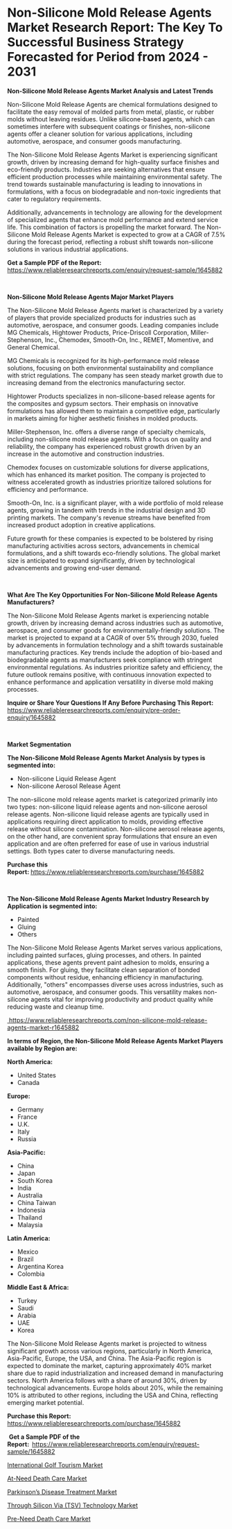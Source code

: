 <p><h1>Non-Silicone Mold Release Agents Market Research Report: The Key To Successful Business Strategy Forecasted for Period from 2024 - 2031</h1></p><p><strong>Non-Silicone Mold Release Agents Market Analysis and Latest Trends</strong></p>
<p><p>Non-Silicone Mold Release Agents are chemical formulations designed to facilitate the easy removal of molded parts from metal, plastic, or rubber molds without leaving residues. Unlike silicone-based agents, which can sometimes interfere with subsequent coatings or finishes, non-silicone agents offer a cleaner solution for various applications, including automotive, aerospace, and consumer goods manufacturing.</p><p>The Non-Silicone Mold Release Agents Market is experiencing significant growth, driven by increasing demand for high-quality surface finishes and eco-friendly products. Industries are seeking alternatives that ensure efficient production processes while maintaining environmental safety. The trend towards sustainable manufacturing is leading to innovations in formulations, with a focus on biodegradable and non-toxic ingredients that cater to regulatory requirements.</p><p>Additionally, advancements in technology are allowing for the development of specialized agents that enhance mold performance and extend service life. This combination of factors is propelling the market forward. The Non-Silicone Mold Release Agents Market is expected to grow at a CAGR of 7.5% during the forecast period, reflecting a robust shift towards non-silicone solutions in various industrial applications.</p></p>
<p><strong>Get a Sample PDF of the Report:&nbsp;</strong> <a href="https://www.reliableresearchreports.com/enquiry/request-sample/1645882?utm_campaign=1595&utm_medium=2&utm_source=Github&utm_content=ia&utm_term=27102024&utm_id=non-silicone-mold-release-agents">https://www.reliableresearchreports.com/enquiry/request-sample/1645882</a></p>
<p>&nbsp;</p>
<p><strong>Non-Silicone Mold Release Agents Major Market Players</strong></p>
<p><p>The Non-Silicone Mold Release Agents market is characterized by a variety of players that provide specialized products for industries such as automotive, aerospace, and consumer goods. Leading companies include MG Chemicals, Hightower Products, Price-Driscoll Corporation, Miller-Stephenson, Inc., Chemodex, Smooth-On, Inc., REMET, Momentive, and General Chemical.</p><p>MG Chemicals is recognized for its high-performance mold release solutions, focusing on both environmental sustainability and compliance with strict regulations. The company has seen steady market growth due to increasing demand from the electronics manufacturing sector.</p><p>Hightower Products specializes in non-silicone-based release agents for the composites and gypsum sectors. Their emphasis on innovative formulations has allowed them to maintain a competitive edge, particularly in markets aiming for higher aesthetic finishes in molded products.</p><p>Miller-Stephenson, Inc. offers a diverse range of specialty chemicals, including non-silicone mold release agents. With a focus on quality and reliability, the company has experienced robust growth driven by an increase in the automotive and construction industries.</p><p>Chemodex focuses on customizable solutions for diverse applications, which has enhanced its market position. The company is projected to witness accelerated growth as industries prioritize tailored solutions for efficiency and performance.</p><p>Smooth-On, Inc. is a significant player, with a wide portfolio of mold release agents, growing in tandem with trends in the industrial design and 3D printing markets. The company's revenue streams have benefited from increased product adoption in creative applications.</p><p>Future growth for these companies is expected to be bolstered by rising manufacturing activities across sectors, advancements in chemical formulations, and a shift towards eco-friendly solutions. The global market size is anticipated to expand significantly, driven by technological advancements and growing end-user demand.</p></p>
<p>&nbsp;</p>
<p><strong>What Are The Key Opportunities For Non-Silicone Mold Release Agents Manufacturers?</strong></p>
<p><p>The Non-Silicone Mold Release Agents market is experiencing notable growth, driven by increasing demand across industries such as automotive, aerospace, and consumer goods for environmentally-friendly solutions. The market is projected to expand at a CAGR of over 5% through 2030, fueled by advancements in formulation technology and a shift towards sustainable manufacturing practices. Key trends include the adoption of bio-based and biodegradable agents as manufacturers seek compliance with stringent environmental regulations. As industries prioritize safety and efficiency, the future outlook remains positive, with continuous innovation expected to enhance performance and application versatility in diverse mold making processes.</p></p>
<p><strong>Inquire or Share Your Questions If Any Before Purchasing This Report:</strong> <a href="https://www.reliableresearchreports.com/enquiry/pre-order-enquiry/1645882?utm_campaign=1595&utm_medium=2&utm_source=Github&utm_content=ia&utm_term=27102024&utm_id=non-silicone-mold-release-agents">https://www.reliableresearchreports.com/enquiry/pre-order-enquiry/1645882</a></p>
<p>&nbsp;</p>
<p><strong>Market Segmentation</strong></p>
<p><strong>The Non-Silicone Mold Release Agents Market Analysis by types is segmented into:</strong></p>
<p><ul><li>Non-silicone Liquid Release Agent</li><li>Non-silicone Aerosol Release Agent</li></ul></p>
<p><p>The non-silicone mold release agents market is categorized primarily into two types: non-silicone liquid release agents and non-silicone aerosol release agents. Non-silicone liquid release agents are typically used in applications requiring direct application to molds, providing effective release without silicone contamination. Non-silicone aerosol release agents, on the other hand, are convenient spray formulations that ensure an even application and are often preferred for ease of use in various industrial settings. Both types cater to diverse manufacturing needs.</p></p>
<p><strong>Purchase this Report:&nbsp;</strong><a href="https://www.reliableresearchreports.com/purchase/1645882?utm_campaign=1595&utm_medium=2&utm_source=Github&utm_content=ia&utm_term=27102024&utm_id=non-silicone-mold-release-agents">https://www.reliableresearchreports.com/purchase/1645882</a></p>
<p>&nbsp;</p>
<p><strong>The Non-Silicone Mold Release Agents Market Industry Research by Application is segmented into:</strong></p>
<p><ul><li>Painted</li><li>Gluing</li><li>Others</li></ul></p>
<p><p>The Non-Silicone Mold Release Agents Market serves various applications, including painted surfaces, gluing processes, and others. In painted applications, these agents prevent paint adhesion to molds, ensuring a smooth finish. For gluing, they facilitate clean separation of bonded components without residue, enhancing efficiency in manufacturing. Additionally, "others" encompasses diverse uses across industries, such as automotive, aerospace, and consumer goods. This versatility makes non-silicone agents vital for improving productivity and product quality while reducing waste and cleanup time.</p></p>
<p><a href="https://www.reliableresearchreports.com/non-silicone-mold-release-agents-market-r1645882?utm_campaign=1595&utm_medium=2&utm_source=Github&utm_content=ia&utm_term=27102024&utm_id=non-silicone-mold-release-agents">&nbsp;https://www.reliableresearchreports.com/non-silicone-mold-release-agents-market-r1645882</a></p>
<p><strong>In terms of Region, the Non-Silicone Mold Release Agents Market Players available by Region are:</strong></p>
<p>
    <p> <strong> North America: </strong>
        <ul>
            <li>United States</li>
            <li>Canada</li>
        </ul>
        </p> 
    <p> <strong> Europe: </strong>
        <ul>
            <li>Germany</li>
            <li>France</li>
            <li>U.K.</li>
            <li>Italy</li>
            <li>Russia</li>
        </ul>
        </p> 
    <p> <strong> Asia-Pacific: </strong>
        <ul>
            <li>China</li>
            <li>Japan</li>
            <li>South Korea</li>
            <li>India</li>
            <li>Australia</li>
            <li>China Taiwan</li>
            <li>Indonesia</li>
            <li>Thailand</li>
            <li>Malaysia</li>
        </ul>
        </p> 
    <p> <strong> Latin America: </strong>
        <ul>
            <li>Mexico</li>
            <li>Brazil</li>
            <li>Argentina Korea</li>
            <li>Colombia</li>
        </ul>
        </p> 
    <p> <strong> Middle East & Africa: </strong>
        <ul>
            <li>Turkey</li>
            <li>Saudi</li>
            <li>Arabia</li>
            <li>UAE</li>
            <li>Korea</li>
        </ul>
    </p>
    </p>
<p><p>The Non-Silicone Mold Release Agents market is projected to witness significant growth across various regions, particularly in North America, Asia-Pacific, Europe, the USA, and China. The Asia-Pacific region is expected to dominate the market, capturing approximately 40% market share due to rapid industrialization and increased demand in manufacturing sectors. North America follows with a share of around 30%, driven by technological advancements. Europe holds about 20%, while the remaining 10% is attributed to other regions, including the USA and China, reflecting emerging market potential.</p></p>
<p><strong>Purchase this Report: </strong><a href="https://www.reliableresearchreports.com/purchase/1645882?utm_campaign=1595&utm_medium=2&utm_source=Github&utm_content=ia&utm_term=27102024&utm_id=non-silicone-mold-release-agents">https://www.reliableresearchreports.com/purchase/1645882</a></p>
<p>&nbsp;<strong>Get a Sample PDF of the Report:&nbsp;&nbsp;</strong><a href="https://www.reliableresearchreports.com/enquiry/request-sample/1645882?utm_campaign=1595&utm_medium=2&utm_source=Github&utm_content=ia&utm_term=27102024&utm_id=non-silicone-mold-release-agents">https://www.reliableresearchreports.com/enquiry/request-sample/1645882</a></p>
<p><strong></strong></p>
<p><p><a href="https://www.linkedin.com/pulse/pioneering-growth-analyzing-global-international-golf-tourism-h4fbc?utm_campaign=1595&utm_medium=2&utm_source=Github&utm_content=ia&utm_term=27102024&utm_id=non-silicone-mold-release-agents">International Golf Tourism Market</a></p><p><a href="https://www.linkedin.com/pulse/emerging-opportunities-challenges-global-at-need-death-care-eadgc?utm_campaign=1595&utm_medium=2&utm_source=Github&utm_content=ia&utm_term=27102024&utm_id=non-silicone-mold-release-agents">At-Need Death Care Market</a></p><p><a href="https://www.linkedin.com/pulse/parkinsons-disease-treatment-market-matrix-applications-types-b1qte?trk=public_post_embed_feed-article-content&utm_campaign=1595&utm_medium=2&utm_source=Github&utm_content=ia&utm_term=27102024&utm_id=non-silicone-mold-release-agents">Parkinson’s Disease Treatment Market</a></p><p><a href="https://www.linkedin.com/pulse/through-silicon-via-tsv-technology-market-global-regional-wrooe?trk=public_post_embed_feed-article-content&utm_campaign=1595&utm_medium=2&utm_source=Github&utm_content=ia&utm_term=27102024&utm_id=non-silicone-mold-release-agents">Through Silicon Via (TSV) Technology Market</a></p><p><a href="https://www.linkedin.com/pulse/pre-need-death-care-market-outlook-forecast-from-2024-2031-factoid-a5gac?utm_campaign=1595&utm_medium=2&utm_source=Github&utm_content=ia&utm_term=27102024&utm_id=non-silicone-mold-release-agents">Pre-Need Death Care Market</a></p></p>